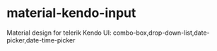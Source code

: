 # material-kendo-input
Material design for telerik Kendo UI: combo-box,drop-down-list,date-picker,date-time-picker
